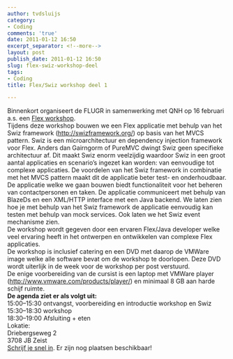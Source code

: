 ```yaml
---
author: tvdsluijs
category:
- Coding
comments: 'true'
date: 2011-01-12 16:50
excerpt_separator: <!--more-->
layout: post
publish_date: 2011-01-12 16:50
slug: flex-swiz-workshop-deel
tags:
- Coding
title: Flex/Swiz workshop deel 1

---
```

Binnenkort organiseert de FLUGR in samenwerking met QNH op 16 februari a.s.
een [Flex workshop](http://www.flugr.nl/events/tweede-de-flexswiz-workshop/).  
Tijdens deze workshop bouwen we een Flex applicatie met behulp van het Swiz
framework (<http://swizframework.org/>) op basis van het MVCS pattern. Swiz is
een microarchitectuur en dependency injection framework voor Flex. Anders dan
Gairngorm of PureMVC dwingt Swiz geen specifieke architectuur af. Dit maakt
Swiz enorm veelzijdig waardoor Swiz in een groot aantal applicaties en
scenario’s ingezet kan worden: van eenvoudige tot complexe applicaties. De
voordelen van het Swiz framework in combinatie met het MVCS pattern maakt dit
de applicatie beter test- en onderhoudbaar.  
De applicatie welke we gaan bouwen biedt functionaliteit voor het beheren van
contactpersonen en taken. De applicatie communiceert met behulp van BlazeDs en
een XML/HTTP interface met een Java backend. We laten zien hoe je met behulp
van het Swiz framework de applicatie eenvoudig kan testen met behulp van mock
services. Ook laten we het Swiz event mechanisme zien.  
De workshop wordt gegeven door een ervaren Flex/Java developer welke veel
ervaring heeft in het ontwerpen en ontwikkelen van complexe Flex applicaties.  
De workshop is inclusief catering en een DVD met daarop de VMWare image welke
alle software bevat om de workshop te doorlopen. Deze DVD wordt uiterlijk in
de week voor de workshop per post verstuurd.  
De enige voorbereiding van de cursist is een laptop met VMWare player
(<http://www.vmware.com/products/player/>) en minimaal 8 GB aan harde schijf
ruimte.  
 **De agenda ziet er als volgt uit:**  
15:00–15:30 ontvangst, voorbereiding en introductie workshop en Swiz  
15:30–18:30 workshop  
18:30–19:00 Afsluiting + eten  
Lokatie:  
Driebergseweg 2  
3708 JB Zeist  
[Schrijf je snel in](http://www.flugr.nl/events/tweede-de-flexswiz-workshop/).
Er zijn nog plaatsen beschikbaar!

